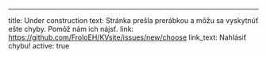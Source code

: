 ---
title: Under construction
text: Stránka prešla prerábkou a môžu sa vyskytnúť ešte chyby. Pomôž nám ich nájsť.
link: https://github.com/FroloEH/KVsite/issues/new/choose
link_text: Nahlásiť chybu!
active: true